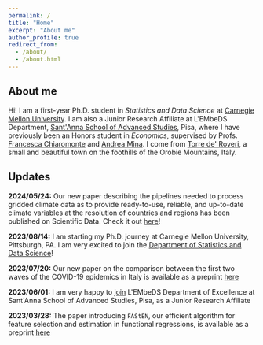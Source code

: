 ```yaml
---
permalink: /
title: "Home"
excerpt: "About me"
author_profile: true
redirect_from: 
  - /about/
  - /about.html
---
```


## About me

Hi! I am a first-year Ph.D. student in *Statistics and Data Science* at [Carnegie Mellon University](https://www.cmu.edu/dietrich/statistics-datascience/index.html). I am also a Junior Research Affiliate at L'EMbeDS Department, [Sant'Anna School of Advanced Studies](https://www.santannapisa.it/en), Pisa, where I have previously been an Honors student in *Economics*, supervised by Profs. [Francesca Chiaromonte](https://sites.psu.edu/chiaromonte/) and [Andrea Mina](https://www.santannapisa.it/en/andrea-mina). I come from [Torre de' Roveri](https://testalorenzo.github.io/images/tdr.jpg), a small and beautiful town on the foothills of the Orobie Mountains, Italy.

## Updates

**2024/05/24:** Our new paper describing the pipelines needed to process gridded climate data as to provide ready-to-use, reliable, and up-to-date climate variables at the resolution of countries and regions has been published on Scientific Data. Check it out [here](https://www.nature.com/articles/s41597-024-03304-1)!

**2023/08/14:** I am starting my Ph.D. journey at Carnegie Mellon University, Pittsburgh, PA. I am very excited to join the [Department of Statistics and Data Science](https://www.cmu.edu/dietrich/statistics-datascience/index.html)!

**2023/07/20:** Our new paper on the comparison between the first two waves of the COVID-19 epidemics in Italy is available as a preprint [here](https://arxiv.org/abs/2307.09820)

**2023/06/01:** I am very happy to [join](https://www.santannapisa.it/it/news/we-welcome-dr-lorenzo-testa-lembeds-affiliate) L'EMbeDS Department of Excellence at Sant'Anna School of Advanced Studies, Pisa, as a Junior Research Affiliate

**2023/03/28:** The paper introducing `FAStEN`, our efficient algorithm for feature selection and estimation in functional regressions, is available as a preprint [here](https://arxiv.org/abs/2303.14801)